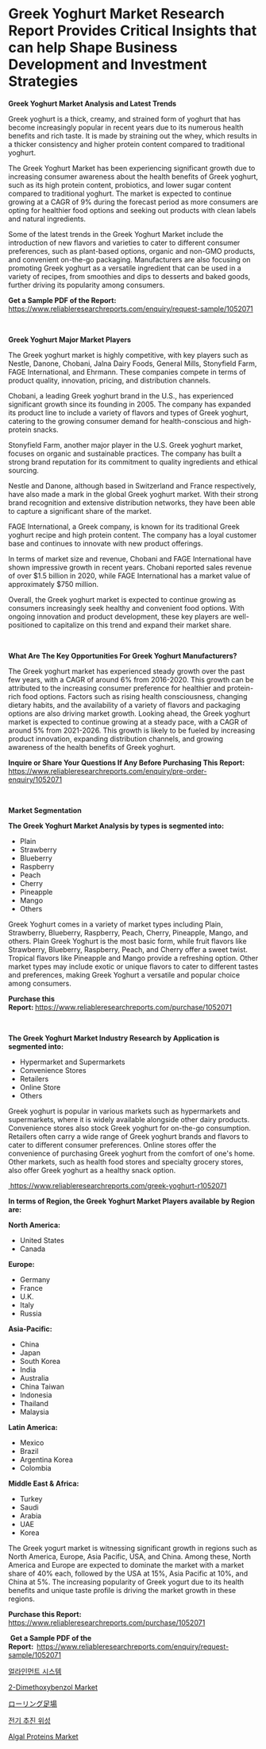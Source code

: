 <p><h1>Greek Yoghurt Market Research Report Provides Critical Insights that can help Shape Business Development and Investment Strategies</h1></p><p><strong>Greek Yoghurt Market Analysis and Latest Trends</strong></p>
<p><p>Greek yoghurt is a thick, creamy, and strained form of yoghurt that has become increasingly popular in recent years due to its numerous health benefits and rich taste. It is made by straining out the whey, which results in a thicker consistency and higher protein content compared to traditional yoghurt.</p><p>The Greek Yoghurt Market has been experiencing significant growth due to increasing consumer awareness about the health benefits of Greek yoghurt, such as its high protein content, probiotics, and lower sugar content compared to traditional yoghurt. The market is expected to continue growing at a CAGR of 9% during the forecast period as more consumers are opting for healthier food options and seeking out products with clean labels and natural ingredients.</p><p>Some of the latest trends in the Greek Yoghurt Market include the introduction of new flavors and varieties to cater to different consumer preferences, such as plant-based options, organic and non-GMO products, and convenient on-the-go packaging. Manufacturers are also focusing on promoting Greek yoghurt as a versatile ingredient that can be used in a variety of recipes, from smoothies and dips to desserts and baked goods, further driving its popularity among consumers.</p></p>
<p><strong>Get a Sample PDF of the Report:&nbsp;</strong> <a href="https://www.reliableresearchreports.com/enquiry/request-sample/1052071">https://www.reliableresearchreports.com/enquiry/request-sample/1052071</a></p>
<p>&nbsp;</p>
<p><strong>Greek Yoghurt Major Market Players</strong></p>
<p><p>The Greek yoghurt market is highly competitive, with key players such as Nestle, Danone, Chobani, Jalna Dairy Foods, General Mills, Stonyfield Farm, FAGE International, and Ehrmann. These companies compete in terms of product quality, innovation, pricing, and distribution channels.</p><p>Chobani, a leading Greek yoghurt brand in the U.S., has experienced significant growth since its founding in 2005. The company has expanded its product line to include a variety of flavors and types of Greek yoghurt, catering to the growing consumer demand for health-conscious and high-protein snacks.</p><p>Stonyfield Farm, another major player in the U.S. Greek yoghurt market, focuses on organic and sustainable practices. The company has built a strong brand reputation for its commitment to quality ingredients and ethical sourcing.</p><p>Nestle and Danone, although based in Switzerland and France respectively, have also made a mark in the global Greek yoghurt market. With their strong brand recognition and extensive distribution networks, they have been able to capture a significant share of the market.</p><p>FAGE International, a Greek company, is known for its traditional Greek yoghurt recipe and high protein content. The company has a loyal customer base and continues to innovate with new product offerings.</p><p>In terms of market size and revenue, Chobani and FAGE International have shown impressive growth in recent years. Chobani reported sales revenue of over $1.5 billion in 2020, while FAGE International has a market value of approximately $750 million.</p><p>Overall, the Greek yoghurt market is expected to continue growing as consumers increasingly seek healthy and convenient food options. With ongoing innovation and product development, these key players are well-positioned to capitalize on this trend and expand their market share.</p></p>
<p>&nbsp;</p>
<p><strong>What Are The Key Opportunities For Greek Yoghurt Manufacturers?</strong></p>
<p><p>The Greek yoghurt market has experienced steady growth over the past few years, with a CAGR of around 6% from 2016-2020. This growth can be attributed to the increasing consumer preference for healthier and protein-rich food options. Factors such as rising health consciousness, changing dietary habits, and the availability of a variety of flavors and packaging options are also driving market growth. Looking ahead, the Greek yoghurt market is expected to continue growing at a steady pace, with a CAGR of around 5% from 2021-2026. This growth is likely to be fueled by increasing product innovation, expanding distribution channels, and growing awareness of the health benefits of Greek yoghurt.</p></p>
<p><strong>Inquire or Share Your Questions If Any Before Purchasing This Report:</strong> <a href="https://www.reliableresearchreports.com/enquiry/pre-order-enquiry/1052071">https://www.reliableresearchreports.com/enquiry/pre-order-enquiry/1052071</a></p>
<p>&nbsp;</p>
<p><strong>Market Segmentation</strong></p>
<p><strong>The Greek Yoghurt Market Analysis by types is segmented into:</strong></p>
<p><ul><li>Plain</li><li>Strawberry</li><li>Blueberry</li><li>Raspberry</li><li>Peach</li><li>Cherry</li><li>Pineapple</li><li>Mango</li><li>Others</li></ul></p>
<p><p>Greek Yoghurt comes in a variety of market types including Plain, Strawberry, Blueberry, Raspberry, Peach, Cherry, Pineapple, Mango, and others. Plain Greek Yoghurt is the most basic form, while fruit flavors like Strawberry, Blueberry, Raspberry, Peach, and Cherry offer a sweet twist. Tropical flavors like Pineapple and Mango provide a refreshing option. Other market types may include exotic or unique flavors to cater to different tastes and preferences, making Greek Yoghurt a versatile and popular choice among consumers.</p></p>
<p><strong>Purchase this Report:&nbsp;</strong><a href="https://www.reliableresearchreports.com/purchase/1052071">https://www.reliableresearchreports.com/purchase/1052071</a></p>
<p>&nbsp;</p>
<p><strong>The Greek Yoghurt Market Industry Research by Application is segmented into:</strong></p>
<p><ul><li>Hypermarket and Supermarkets</li><li>Convenience Stores</li><li>Retailers</li><li>Online Store</li><li>Others</li></ul></p>
<p><p>Greek yoghurt is popular in various markets such as hypermarkets and supermarkets, where it is widely available alongside other dairy products. Convenience stores also stock Greek yoghurt for on-the-go consumption. Retailers often carry a wide range of Greek yoghurt brands and flavors to cater to different consumer preferences. Online stores offer the convenience of purchasing Greek yoghurt from the comfort of one's home. Other markets, such as health food stores and specialty grocery stores, also offer Greek yoghurt as a healthy snack option.</p></p>
<p><a href="https://www.reliableresearchreports.com/greek-yoghurt-r1052071">&nbsp;https://www.reliableresearchreports.com/greek-yoghurt-r1052071</a></p>
<p><strong>In terms of Region, the Greek Yoghurt Market Players available by Region are:</strong></p>
<p>
    <p> <strong> North America: </strong>
        <ul>
            <li>United States</li>
            <li>Canada</li>
        </ul>
        </p> 
    <p> <strong> Europe: </strong>
        <ul>
            <li>Germany</li>
            <li>France</li>
            <li>U.K.</li>
            <li>Italy</li>
            <li>Russia</li>
        </ul>
        </p> 
    <p> <strong> Asia-Pacific: </strong>
        <ul>
            <li>China</li>
            <li>Japan</li>
            <li>South Korea</li>
            <li>India</li>
            <li>Australia</li>
            <li>China Taiwan</li>
            <li>Indonesia</li>
            <li>Thailand</li>
            <li>Malaysia</li>
        </ul>
        </p> 
    <p> <strong> Latin America: </strong>
        <ul>
            <li>Mexico</li>
            <li>Brazil</li>
            <li>Argentina Korea</li>
            <li>Colombia</li>
        </ul>
        </p> 
    <p> <strong> Middle East & Africa: </strong>
        <ul>
            <li>Turkey</li>
            <li>Saudi</li>
            <li>Arabia</li>
            <li>UAE</li>
            <li>Korea</li>
        </ul>
    </p>
    </p>
<p><p>The Greek yogurt market is witnessing significant growth in regions such as North America, Europe, Asia Pacific, USA, and China. Among these, North America and Europe are expected to dominate the market with a market share of 40% each, followed by the USA at 15%, Asia Pacific at 10%, and China at 5%. The increasing popularity of Greek yogurt due to its health benefits and unique taste profile is driving the market growth in these regions.</p></p>
<p><strong>Purchase this Report: </strong><a href="https://www.reliableresearchreports.com/purchase/1052071">https://www.reliableresearchreports.com/purchase/1052071</a></p>
<p>&nbsp;<strong>Get a Sample PDF of the Report:&nbsp;&nbsp;</strong><a href="https://www.reliableresearchreports.com/enquiry/request-sample/1052071">https://www.reliableresearchreports.com/enquiry/request-sample/1052071</a></p>
<p><strong></strong></p>
<p><p><a href="https://github.com/vsn7qpua81q/Market-Research-Report-List-1/blob/main/147333317116.md">얼라인먼트 시스템</a></p><p><a href="https://issuu.com/reportprime-2/docs/2-dimethoxybenzol-market-size-2030.pptx">2-Dimethoxybenzol Market</a></p><p><a href="https://github.com/ReyesKohler20231/Market-Research-Report-List-1/blob/main/685005118523.md">ローリング足場</a></p><p><a href="https://github.com/Elenrrera7685/Market-Research-Report-List-1/blob/main/970235717117.md">전기 추진 위성</a></p><p><a href="https://github.com/bmorecock/Market-Research-Report-List-2/blob/main/algal-proteins-market.md">Algal Proteins Market</a></p></p>